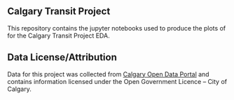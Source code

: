 ## Calgary Transit Project

This repository contains the jupyter notebooks used to produce the plots of for the Calgary Transit Project EDA.

## Data License/Attribution

Data for this project was collected from [Calgary Open Data Portal](https://data.calgary.ca/) and contains information licensed under the Open Government Licence – City of Calgary.